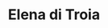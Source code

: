 ---
layout: post
title: Elena di Troia
director: Robert Wise
year: 1956
cover: https://images.mubicdn.net/images/film/32430/cache-22924-1510963605/image-w1280.jpg
---